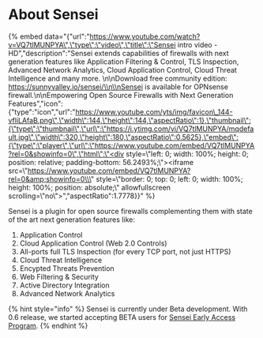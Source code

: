 # About Sensei

{% embed data="{\"url\":\"https://www.youtube.com/watch?v=VQ7tlMUNPYA\",\"type\":\"video\",\"title\":\"Sensei intro video - HD\",\"description\":\"Sensei extends capabilities of firewalls with next generation features like Application Filtering & Control, TLS Inspection, Advanced Network Analytics, Cloud Application Control, Cloud Threat Intelligence and many more. \\n\\nDownload free community edition: https://sunnyvalley.io/sensei/\\n\\nSensei is available for OPNsense firewall.\\n\\nEmpowering Open Source Firewalls with Next Generation Features\",\"icon\":{\"type\":\"icon\",\"url\":\"https://www.youtube.com/yts/img/favicon\_144-vfliLAfaB.png\",\"width\":144,\"height\":144,\"aspectRatio\":1},\"thumbnail\":{\"type\":\"thumbnail\",\"url\":\"https://i.ytimg.com/vi/VQ7tlMUNPYA/mqdefault.jpg\",\"width\":320,\"height\":180,\"aspectRatio\":0.5625},\"embed\":{\"type\":\"player\",\"url\":\"https://www.youtube.com/embed/VQ7tlMUNPYA?rel=0&showinfo=0\",\"html\":\"<div style=\\\"left: 0; width: 100%; height: 0; position: relative; padding-bottom: 56.2493%;\\\"><iframe src=\\\"https://www.youtube.com/embed/VQ7tlMUNPYA?rel=0&amp;showinfo=0\\\" style=\\\"border: 0; top: 0; left: 0; width: 100%; height: 100%; position: absolute;\\\" allowfullscreen scrolling=\\\"no\\\"></iframe></div>\",\"aspectRatio\":1.7778}}" %}

Sensei is a plugin for open source firewalls complementing them with state of the art next generation features like:

1. Application Control
2. Cloud Application Control \(Web 2.0 Controls\)
3. All-ports full TLS Inspection \(for every TCP port, not just HTTPS\)
4. Cloud Threat Intelligence
5. Encypted Threats Prevention
6. Web Filtering & Security
7. Active Directory Integration
8. Advanced Network Analytics

{% hint style="info" %}
Sensei is currently under Beta development. With 0.6 release, we started accepting BETA users for [Sensei Early Access Program](https://www.sunnyvalley.io/sensei).
{% endhint %}



